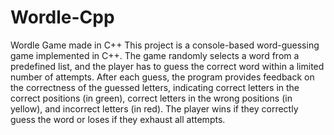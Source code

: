 # Wordle-Cpp
Wordle Game made in C++
 This project is a console-based word-guessing game implemented in C++. The game randomly selects a word from a predefined list, and the player has to guess the correct word within a limited number of attempts. After each guess, the program provides feedback on the correctness of the guessed letters, indicating correct letters in the correct positions (in green), correct letters in the wrong positions (in yellow), and incorrect letters (in red). The player wins if they correctly guess the word or loses if they exhaust all attempts.
